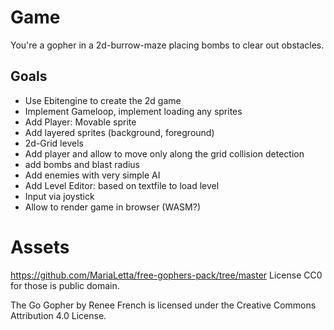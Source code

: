 # Game
You're a gopher in a 2d-burrow-maze placing bombs to clear out obstacles.

## Goals
- Use Ebitengine to create the 2d game
- Implement Gameloop, implement loading any sprites
- Add Player: Movable sprite
- Add layered sprites (background, foreground)
- 2d-Grid levels
- Add player and allow to move only along the grid collision detection
- add bombs and blast radius
- Add enemies with very simple AI
- Add Level Editor: based on textfile to load level
- Input via joystick
- Allow to render game in browser (WASM?)


# Assets
https://github.com/MariaLetta/free-gophers-pack/tree/master
License CC0 for those is public domain.

The Go Gopher by Renee French is licensed under the Creative Commons Attribution 4.0 License.